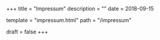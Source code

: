+++
title = "Impressum"
description = ""
date = 2018-09-15

template = "impressum.html"
path = "/impressum"

draft = false
+++